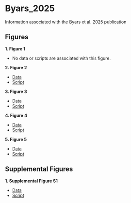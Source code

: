 # Byars_2025
Information associated with the Byars et al. 2025 publication

## Figures
**1. Figure 1**
- No data or scripts are associated with this figure.

**2. Figure 2**

- [Data](https://github.com/riddlenc/Byars_2024/blob/9f16b71fadf1e266b6b42b677319353d862278ab/Data_2.zip)
- [Script](https://github.com/riddlenc/Byars_2024/blob/5af56b8b05d838ec0ee32b197528a58ce28a5a1d/Figure%202.Rmd)


**3. Figure 3**

- [Data](https://github.com/riddlenc/Byars_2024/blob/0df5d23bdf62919fc28ef1adfdc5fdf41313419a/Data_3.zip)
- [Script](https://github.com/riddlenc/Byars_2024/blob/aedaf1ed957620df86e32aed1224f533689acd14/Figure%203.Rmd)

     
**4. Figure 4**

- [Data](https://github.com/riddlenc/Byars_2024/blob/8c3bb80c9f54b861370146543270d724cc10beab/Data_4.zip)
- [Script](https://github.com/riddlenc/Byars_2024/blob/02799dea802ce44e074c9afae113e0906b034732/Figure%204.Rmd)


**5. Figure 5**

- [Data](https://github.com/riddlenc/Byars_2024/blob/667eb09e28a5805e305099d98ea60c1cd69a4b04/Data_5.zip)
- [Script](https://github.com/riddlenc/Byars_2024/blob/d379891e8508172c5e80070bd29fde9255c95485/Figure%205.Rmd)

## Supplemental Figures

**1. Supplemental Figure S1**

- [Data](https://github.com/riddlenc/Byars_2024/blob/35915fb9646a9226dd5d623d3ad3a5e615b65172/Data_S1.zip)
- [Script](https://github.com/riddlenc/Byars_2024/blob/980623a9771f51f86b5438aaaf8fd11b37e608ba/Supplemental%20Figure%201.Rmd)

